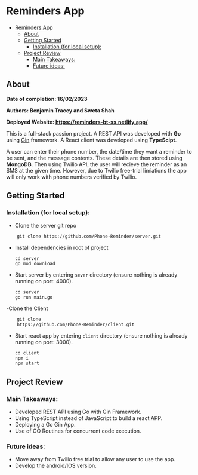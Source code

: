 # Reminders App 

- [Reminders App](#reminders-app)
  - [About](#about)
  - [Getting Started](#getting-started)
    - [Installation (for local setup):](#installation-for-local-setup)
  - [Project Review](#project-review)
    - [Main Takeaways:](#main-takeaways)
    - [Future ideas:](#future-ideas)


## About
**Date of completion: 16/02/2023**

**Authors: Benjamin Tracey and Sweta Shah**

**Deployed Website: https://reminders-bt-ss.netlify.app/**
 
This is a full-stack passion project. A REST API was developed with **Go** using [Gin](https://github.com/gin-gonic/gin) framework. A React client was developed using **TypeScipt**. 

A user can enter their phone number, the date/time they want a reminder to be sent, and the message contents. These details are then stored using **MongoDB**. Then using Twilio API, the user will recieve the reminder as an SMS at the given time. However, due to Twilio free-trial limiations the app will only work with phone numbers verified by Twilio. 

## Getting Started

### Installation (for local setup):

- Clone the server git repo
```
    git clone https://github.com/Phone-Reminder/server.git
```
- Install dependencies in root of project 
  
  ```
  cd server
  go mod download
  ```

- Start server by entering `sever` directory (ensure nothing is already running on port: 4000).
    ```
    cd server
    go run main.go 
    ```


-Clone the Client

```
    git clone 
    https://github.com/Phone-Reminder/client.git
```

- Start react app by entering `client` directory (ensure nothing is already running on port: 3000).

    ```
    cd client
    npm i
    npm start
    ```

## Project Review

### Main Takeaways:
- Developed REST API using Go with Gin Framework.
- Using TypeScript instead of JavaScript to build a react APP.
- Deploying a Go Gin App. 
- Use of GO Routines for concurrent code execution. 

### Future ideas:
- Move away from Twilio free trial to allow any user to use the app. 
- Develop the android/IOS version.

  




